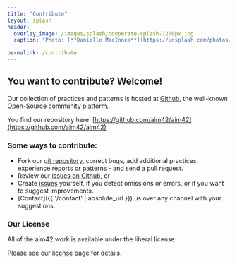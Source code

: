 ```yaml
---
title: "Contribute"
layout: splash
header:
  overlay_image: /images/splash/cooperate-splash-1200px.jpg
  caption: "Photo: [**Danielle MacInnes**](https://unsplash.com/photos/PhD_YRuJXCM)"

permalink: /contribute
---
```


## You want to contribute? Welcome!
Our collection of practices and patterns is hosted at [Github](https://github.com/aim42/aim42), the well-known Open-Source community platform.

You find our repository here:
[https://github.com/aim42/aim42](https://github.com/aim42/aim42)


### Some ways to contribute:

* Fork our [git repository](https://github.com/aim42/aim42), correct bugs, add additional practices, experience reports or patterns - and send a pull request.
* Review our [issues on Github](https://github.com/aim42/aim42/issues), or
* Create [issues](https://github.com/aim42/aim42/issues) yourself, if you detect omissions or errors, or if you want to suggest improvements.
* [Contact]({{ '/contact' | absolute_url }}) us over any channel with your suggestions.

### Our License
All of the aim42 work is available under the liberal [](https://creativecommons.org/licenses/by-sa/4.0/) license.

Please see our [license](/license) page for details.
